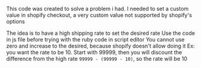 This code was created to solve a problem i had. I needed to set a custom value in shopify checkout, a very custom value not supported by shopify's options

The idea is to have a high shipping rate to set the desired rate
Use the code in js file before trying with the ruby code in script editor
You cannot use zero and increase to the desired, because shopify doesn't allow doing it
Ex: you want the rate to be 10. Start with 99999, then you will discount the difference from the high rate `99999 - (99999 - 10)`, so the rate will be 10